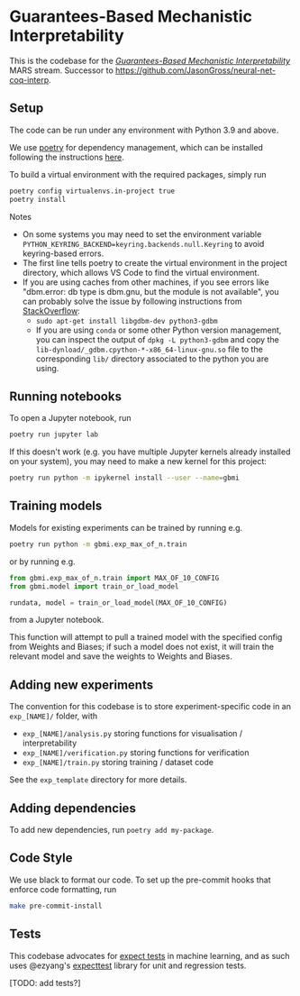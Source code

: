 # Guarantees-Based Mechanistic Interpretability

This is the codebase for the [_Guarantees-Based Mechanistic Interpretability_](https://www.cambridgeaisafety.org/mars/jason-gross) MARS stream.
Successor to https://github.com/JasonGross/neural-net-coq-interp.

## Setup

The code can be run under any environment with Python 3.9 and above.

We use [poetry](https://python-poetry.org) for dependency management, which can be installed following the instructions [here](https://python-poetry.org/docs/#installation).

To build a virtual environment with the required packages, simply run

```bash
poetry config virtualenvs.in-project true
poetry install
```

Notes
- On some systems you may need to set the environment variable `PYTHON_KEYRING_BACKEND=keyring.backends.null.Keyring` to avoid keyring-based errors.
- The first line tells poetry to create the virtual environment in the project directory, which allows VS Code to find the virtual environment.
- If you are using caches from other machines, if you see errors like "dbm.error: db type is dbm.gnu, but the module is not available", you can probably solve the issue by following instructions from [StackOverflow](https://stackoverflow.com/a/49597001/377022):
    - `sudo apt-get install libgdbm-dev python3-gdbm`
    - If you are using `conda` or some other Python version management, you can inspect the output of `dpkg -L python3-gdbm` and copy the `lib-dynload/_gdbm.cpython-*-x86_64-linux-gnu.so` file to the corresponding `lib/` directory associated to the python you are using.

## Running notebooks

To open a Jupyter notebook, run

```bash
poetry run jupyter lab
```

If this doesn't work (e.g. you have multiple Jupyter kernels already installed on your system), you may need to make a new kernel for this project:

```bash
poetry run python -m ipykernel install --user --name=gbmi
```

## Training models

Models for existing experiments can be trained by running e.g.

```bash
poetry run python -m gbmi.exp_max_of_n.train
```

or by running e.g.

```python
from gbmi.exp_max_of_n.train import MAX_OF_10_CONFIG
from gbmi.model import train_or_load_model

rundata, model = train_or_load_model(MAX_OF_10_CONFIG)
```

from a Jupyter notebook.

This function will attempt to pull a trained model with the specified config from Weights and Biases; if such a model does not exist, it will train the relevant model and save the weights to Weights and Biases.

## Adding new experiments

The convention for this codebase is to store experiment-specific code in an `exp_[NAME]/` folder, with
- `exp_[NAME]/analysis.py` storing functions for visualisation / interpretability
- `exp_[NAME]/verification.py` storing functions for verification
- `exp_[NAME]/train.py` storing training / dataset code

See the `exp_template` directory for more details.

## Adding dependencies

To add new dependencies, run `poetry add my-package`.

## Code Style

We use black to format our code.
To set up the pre-commit hooks that enforce code formatting, run

```bash
make pre-commit-install
```


## Tests

This codebase advocates for [expect tests](https://blog.janestreet.com/the-joy-of-expect-tests) in machine learning, and as such uses @ezyang's [expecttest](https://github.com/ezyang/expecttest) library for unit and regression tests.

[TODO: add tests?]
